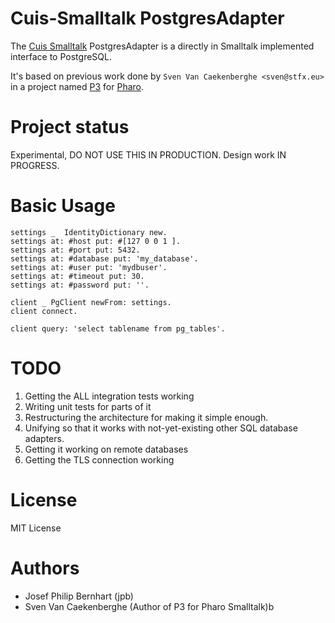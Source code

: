 # Cuis-Smalltalk PostgresAdapter

The [Cuis Smalltalk](https://cuis-smalltalk.github.io/) PostgresAdapter is a directly in Smalltalk
implemented interface to PostgreSQL.

It's based on previous work done by `Sven Van Caekenberghe <sven@stfx.eu>`
in a project named [P3](https://github.com/svenvc/P3) for [Pharo](https://www.pharo.org).

# Project status

Experimental, DO NOT USE THIS IN PRODUCTION. Design work IN PROGRESS.

# Basic Usage


```Smalltalk
settings _  IdentityDictionary new.
settings at: #host put: #[127 0 0 1 ].
settings at: #port put: 5432.
settings at: #database put: 'my_database'.
settings at: #user put: 'mydbuser'.
settings at: #timeout put: 30.
settings at: #password put: ''.

client _ PgClient newFrom: settings.
client connect.

client query: 'select tablename from pg_tables'.

```

# TODO

1. Getting the ALL integration tests working
2. Writing unit tests for parts of it
3. Restructuring the architecture for making it simple enough.
4. Unifying so that it works with not-yet-existing other SQL
   database adapters.
5. Getting it working on remote databases
6. Getting the TLS connection working

# License

MIT License

# Authors

- Josef Philip Bernhart (jpb)
- Sven Van Caekenberghe (Author of P3 for Pharo Smalltalk)b
